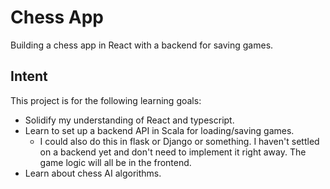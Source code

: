 # Chess App

Building a chess app in React with a backend for saving games.

## Intent

This project is for the following learning goals:

- Solidify my understanding of React and typescript.
- Learn to set up a backend API in Scala for loading/saving games.
  - I could also do this in flask or Django or something. I haven't settled
    on a backend yet and don't need to implement it right away. The game
    logic will all be in the frontend.
- Learn about chess AI algorithms.
